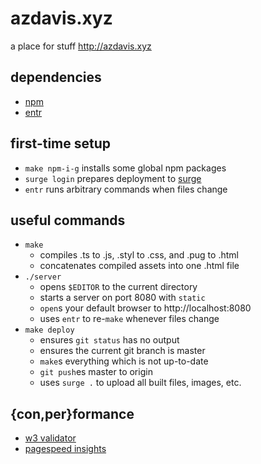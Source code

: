 # azdavis.xyz

a place for stuff http://azdavis.xyz

## dependencies

- [npm][npm]
- [entr][ent]

## first-time setup

- `make npm-i-g` installs some global npm packages
- `surge login` prepares deployment to [surge][sur]
- `entr` runs arbitrary commands when files change

## useful commands

- `make`
    - compiles .ts to .js, .styl to .css, and .pug to .html
    - concatenates compiled assets into one .html file
- `./server`
    - opens `$EDITOR` to the current directory
    - starts a server on port 8080 with `static`
    - `open`s your default browser to http://localhost:8080
    - uses `entr` to re-`make` whenever files change
- `make deploy`
    - ensures `git status` has no output
    - ensures the current git branch is master
    - `make`s everything which is not up-to-date
    - `git push`es master to origin
    - uses `surge .` to upload all built files, images, etc.

## {con,per}formance

- [w3 validator][w3v]
- [pagespeed insights][pag]

[npm]: https://www.npmjs.com
[ent]: http://entrproject.org
[sur]: https://surge.sh
[w3v]: https://validator.w3.org/nu/?doc=http://azdavis.xyz
[pag]: https://developers.google.com/speed/pagespeed/insights/?url=http://azdavis.xyz
